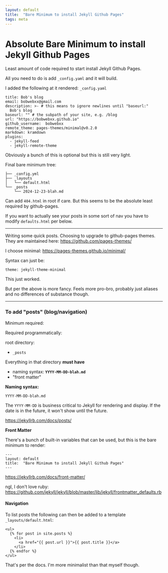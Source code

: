 ```yaml
---
layout: default
title:  "Bare Minimum to install Jekyll Github Pages"
tags: meta
---
```


# Absolute Bare Minimum to install Jekyll Github Pages

Least amount of code required to start install Jekyll Github Pages.

All you need to do is add `_config.yaml` and it will build.

I added the following at it rendered:
`_config.yaml`

```
title: Bob's blog
email: bobwebxx@gmail.com
description: >- # this means to ignore newlines until "baseurl:"
  Bob's blog
baseurl: "" # the subpath of your site, e.g. /blog
url: "https://bobwebxx.github.io"
github_username:  bobwebxx
remote_theme: pages-themes/minimal@v0.2.0
markdown: kramdown
plugins:
  - jekyll-feed
  - jekyll-remote-theme
```

Obviously a bunch of this is optional but this is still very light.

Final bare minimum tree:

```
├── _config.yml
├── _layouts
│   └── default.html
└── _posts
    └── 2024-12-23-blah.md

```

Can add `404.html` in root if care. But this seems to be the absolute least required by github-pages.

If you want to actually see your posts in some sort of nav you have to modify `defaults.html` per below.

---

Writing some quick posts. Choosing to upgrade to github-pages themes. They are maintained here: https://github.com/pages-themes/

I choose minimal: https://pages-themes.github.io/minimal/

Syntax can just be: 

```
theme: jekyll-theme-minimal
```

This just worked.

But per the above is more fancy. Feels more pro-bro, probably just aliases and no differences of substance though.

---

### To add "posts" (blog/navigation)

Minimum required:

Required programmatically:

root directory:

* `_posts`

Everything in that directory **must have**

* naming syntax: **`YYYY-MM-DD-blah.md`**
* "front matter"

**Naming syntax:**

`YYYY-MM-DD-blah.md`

The `YYYY-MM-DD` is business critical to Jekyll for rendering and display. If the date is in the future, it won't show until the future.

https://jekyllrb.com/docs/posts/

**Front Matter**

There's a bunch of built-in variables that can be used, but this is the bare minimum to render:
```
---
layout: default
title:  "Bare Minimum to install Jekyll Github Pages"
---
```

https://jekyllrb.com/docs/front-matter/

ngl, I don't love ruby: https://github.com/jekyll/jekyll/blob/master/lib/jekyll/frontmatter_defaults.rb

#### Navigation

To list posts the following can then be added to a template `_layouts/default.html`:

```
<ul>
  {% for post in site.posts %}
    <li>
      <a href="{{ post.url }}">{{ post.title }}</a>
    </li>
  {% endfor %}
</ul>
```

That's per the docs. I'm more minimalist than that myself though.

